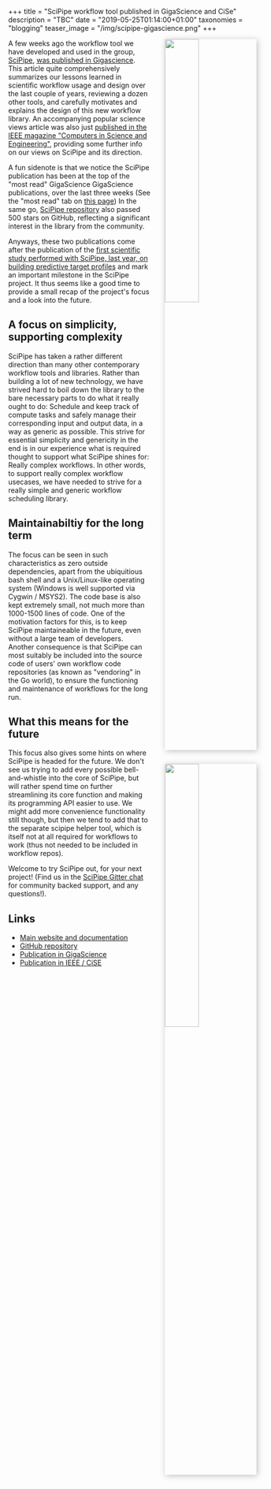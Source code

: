 +++
title = "SciPipe workflow tool published in GigaScience and CiSe"
description = "TBC"
date = "2019-05-25T01:14:00+01:00"
taxonomies = "blogging"
teaser_image = "/img/scipipe-gigascience.png"
+++

<a href="https://pharmb.io/publication/2019-scipipe/" target="_blank"><img src="/img/scipipe-gigascience.png" style="float: right; width: 37%; margin: 0 0 1em 2em; clear: both; box-shadow: 2px 2px 12px rgb(0,0,0,0.25);"/></a>

A few weeks ago the workflow tool we have developed and used in the group,
[SciPipe](https://pharmb.io/tool/scipipe/), [was published in Gigascience](https://pharmb.io/publication/2019-scipipe/).
This article quite comprehensively summarizes our lessons learned in scientific
workflow usage and design over the last couple of years, reviewing a dozen other tools,
and carefully motivates and explains the design of this new workflow library.
An accompanying popular science views article was also just
[published in the IEEE magazine "Computers in Science and Engineering"](https://doi.org/10.1109/MCSE.2019.2907814), providing some
further info on our views on SciPipe and its direction.

A fun sidenote is that we notice the SciPipe publication has been at the top of
the "most read" GigaScience GigaScience publications, over the last three weeks
(See the "most read" tab on [this page](https://academic.oup.com/gigascience/pages/in_the_news))
In the same go, [SciPipe repository](https://github.com/scipipe/scipipe/) also
passed 500 stars on GitHub, reflecting a significant interest in the library
from the community.

Anyways, these two publications come after the publication of the [first scientific study performed with SciPipe, last year, on building predictive target profiles](https://pharmb.io/publication/2018-ptp/) and mark an important
milestone in the SciPipe project. It thus seems like a good time to provide a
small recap of the project's focus and a look into the future.

## A focus on simplicity, supporting complexity

<a href="https://academic.oup.com/gigascience/pages/in_the_news" target="_blank"><img src="/img/scipipe-most-read.png" style="float: right; width: 37%; margin: 1em 0 1em 2em; clear: both; box-shadow: 2px 2px 12px rgb(0,0,0,0.25);"/></a>

SciPipe has taken a rather different direction than many other contemporary
workflow tools and libraries. Rather than building a lot of new technology,
we have strived hard to boil down the library to the bare necessary parts
to do what it really ought to do: Schedule and keep track of compute tasks
and safely manage their corresponding input and output data, in a way as
generic as possible. This strive for essential simplicity and genericity
in the end is in our experience what is required thought to support what
SciPipe shines for: Really complex workflows. In other words, to support
really complex workflow usecases, we have needed to strive for a really
simple and generic workflow scheduling library.

## Maintainabiltiy for the long term

The focus can be seen in such characteristics as zero outside dependencies,
apart from the ubiquitious bash shell and a Unix/Linux-like operating system
(Windows is well supported via Cygwin / MSYS2). The code base is also kept
extremely small, not much more than 1000-1500 lines of code. One of the
motivation factors for this, is to keep SciPipe maintaineable in the future,
even without a large team of developers. Another consequence is that SciPipe
can most suitably be included into the source code of users' own workflow code
repositories (as known as "vendoring" in the Go world), to ensure the
functioning and maintenance of workflows for the long run.

## What this means for the future

This focus also gives some hints on where SciPipe is headed for the future.  We
don't see us trying to add every possible bell-and-whistle into the core of
SciPipe, but will rather spend time on further streamlining its core function
and making its programming API easier to use. We might add more convenience
functionality still though, but then we tend to add that to the separate
scipipe helper tool, which is itself not at all required for workflows to work
(thus not needed to be included in workflow repos).

Welcome to try SciPipe out, for your next project! (Find us in the [SciPipe Gitter chat](https://gitter.im/scipipe/scipipe)
for community backed support,
and any questions!).

## Links

- [Main website and documentation](https://scipipe.org)
- [GitHub repository](https://github.com/scipipe/scipipe)
- [Publication in GigaScience](https://pharmb.io/publication/2019-scipipe/)
- [Publication in IEEE / CiSE](https://doi.org/10.1109/MCSE.2019.2907814)
